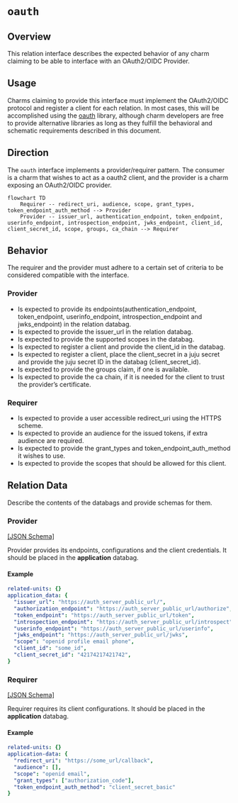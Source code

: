 # `oauth`

## Overview

This relation interface describes the expected behavior of any charm claiming to be able to interface with an OAuth2/OIDC Provider.

## Usage

Charms claiming to provide this interface must implement the OAuth2/OIDC protocol and register a client for each relation. In most cases, this will be accomplished using the [oauth](https://charmhub.io/hydra/libraries/oauth) library, although charm developers are free to provide alternative libraries as long as they fulfill the behavioral and schematic requirements described in this document.

## Direction

The `oauth` interface implements a provider/requirer pattern.
The consumer is a charm that wishes to act as a oauth2 client, and the provider is a charm exposing an OAuth2/OIDC provider.

```mermaid
flowchart TD
    Requirer -- redirect_uri, audience, scope, grant_types, token_endpoint_auth_method --> Provider
    Provider -- issuer_url, authentication_endpoint, token_endpoint, userinfo_endpoint, introspection_endpoint, jwks_endpoint, client_id, client_secret_id, scope, groups, ca_chain --> Requirer
```

## Behavior

The requirer and the provider must adhere to a certain set of criteria to be considered compatible with the interface.

### Provider

- Is expected to provide its endpoints(authentication_endpoint, token_endpoint, userinfo_endpoint, introspection_endpoint and jwks_endpoint) in the relation databag.
- Is expected to provide the issuer_url in the relation databag.
- Is expected to provide the supported scopes in the databag.
- Is expected to register a client and provide the client_id in the databag.
- Is expected to register a client, place the client_secret in a juju secret and provide the juju secret ID in the databag (client_secret_id).
- Is expected to provide the groups claim, if one is available.
- Is expected to provide the ca chain, if it is needed for the client to trust the provider’s certificate.

### Requirer

- Is expected to provide a user accessible redirect_uri using the HTTPS scheme.
- Is expected to provide an audience for the issued tokens, if extra audience are required.
- Is expected to provide the grant_types and token_endpoint_auth_method it wishes to use.
- Is expected to provide the scopes that should be allowed for this client.

## Relation Data

Describe the contents of the databags and provide schemas for them.

### Provider

[\[JSON Schema\]](./schemas/provider.json)

Provider provides its endpoints, configurations and the client credentials. It should be placed in the **application** databag.

#### Example

```yaml
related-units: {}
application_data: {
  "issuer_url": "https://auth_server_public_url/",
  "authorization_endpoint": "https://auth_server_public_url/authorize",
  "token_endpoint": "https://auth_server_public_url/token",
  "introspection_endpoint": "https://auth_server_public_url/introspect",
  "userinfo_endpoint": "https://auth_server_public_url/userinfo",
  "jwks_endpoint": "https://auth_server_public_url/jwks",
  "scope": "openid profile email phone",
  "client_id": "some_id",
  "client_secret_id": "42174217421742",
}
```

### Requirer

[\[JSON Schema\]](./schemas/requirer.json)

Requirer requires its client configurations. It should be placed in the **application** databag.

#### Example
```yaml
related-units: {}
application-data: {
  "redirect_uri": "https://some_url/callback",
  "audience": [],
  "scope": "openid email",
  "grant_types": ["authorization_code"],
  "token_endpoint_auth_method": "client_secret_basic"
}
```
